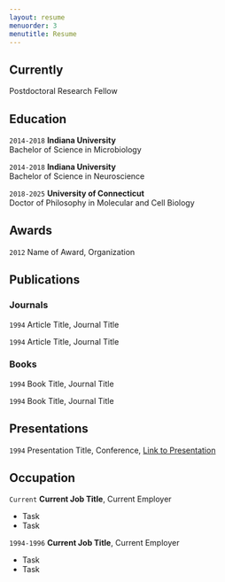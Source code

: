 ```yaml
---
layout: resume
menuorder: 3
menutitle: Resume
---
```

## Currently

Postdoctoral Research Fellow

## Education

`2014-2018`
__Indiana University__\
Bachelor of Science in Microbiology

`2014-2018`
__Indiana University__\
Bachelor of Science in Neuroscience

`2018-2025`
__University of Connecticut__\
Doctor of Philosophy in Molecular and Cell Biology

## Awards

`2012`
Name of Award, Organization 

## Publications

<!-- A list is also available [online](https://scholar.google.co.uk/citations?user=LTOTl0YAAAAJ) -->

### Journals

`1994`
Article Title, Journal Title

`1994`
Article Title, Journal Title

### Books

`1994`
Book Title, Journal Title

`1994`
Book Title, Journal Title


## Presentations

`1994`
Presentation Title, Conference, <a href="https://MyWebsite.tld/presentation1">Link to Presentation</a>


## Occupation

`Current`
__Current Job Title__, Current Employer 

- Task
- Task

`1994-1996`
__Current Job Title__, Current Employer 

- Task
- Task



<!-- ### Footer

Last updated: May 2013 -->


